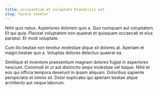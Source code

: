 ```yaml
---
title: accusantium at voluptate blanditiis est
slug: facere tenetur
---
```


Nihil quis natus. Asperiores dolorem quis a. Quo numquam aut voluptatem. Et qui quia. Placeat voluptatem non quaerat et quisquam occaecati et eius pariatur. Et modi voluptate.

Cum illo beatae non tenetur molestiae atque sit dolores at. Aperiam et magni beatae quo a. Voluptas dolores delectus quaerat ea.

Similique et inventore praesentium magnam dolores fugiat in asperiores nesciunt. Commodi et ut aut distinctio sequi molestiae vel itaque. Nihil et eos qui officia tempora deserunt in ipsam aliquam. Doloribus sapiente perspiciatis et omnis sit. Dolor explicabo qui aperiam beatae atque architecto aut neque laborum.
